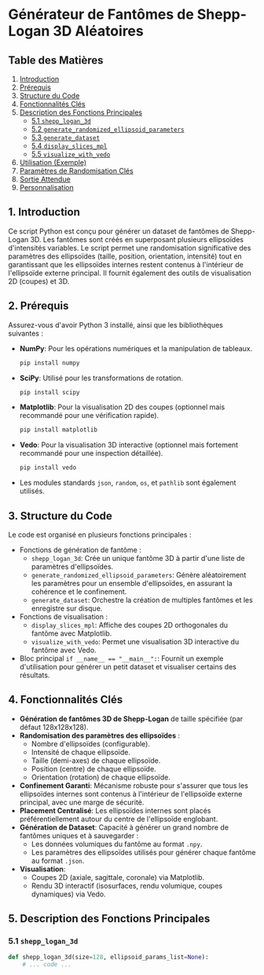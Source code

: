 # Générateur de Fantômes de Shepp-Logan 3D Aléatoires

## Table des Matières
1.  [Introduction](#introduction)
2.  [Prérequis](#prérequis)
3.  [Structure du Code](#structure-du-code)
4.  [Fonctionnalités Clés](#fonctionnalités-clés)
5.  [Description des Fonctions Principales](#description-des-fonctions-principales)
    *   [5.1 `shepp_logan_3d`](#51-shepp_logan_3d)
    *   [5.2 `generate_randomized_ellipsoid_parameters`](#52-generate_randomized_ellipsoid_parameters)
    *   [5.3 `generate_dataset`](#53-generate_dataset)
    *   [5.4 `display_slices_mpl`](#54-display_slices_mpl)
    *   [5.5 `visualize_with_vedo`](#55-visualize_with_vedo)
6.  [Utilisation (Exemple)](#utilisation-exemple)
7.  [Paramètres de Randomisation Clés](#paramètres-de-randomisation-clés)
8.  [Sortie Attendue](#sortie-attendue)
9.  [Personnalisation](#personnalisation)

## 1. Introduction

Ce script Python est conçu pour générer un dataset de fantômes de Shepp-Logan 3D. Les fantômes sont créés en superposant plusieurs ellipsoïdes d'intensités variables. Le script permet une randomisation significative des paramètres des ellipsoïdes (taille, position, orientation, intensité) tout en garantissant que les ellipsoïdes internes restent contenus à l'intérieur de l'ellipsoïde externe principal. Il fournit également des outils de visualisation 2D (coupes) et 3D.

## 2. Prérequis

Assurez-vous d'avoir Python 3 installé, ainsi que les bibliothèques suivantes :

*   **NumPy**: Pour les opérations numériques et la manipulation de tableaux.
    ```bash
    pip install numpy
    ```
*   **SciPy**: Utilisé pour les transformations de rotation.
    ```bash
    pip install scipy
    ```
*   **Matplotlib**: Pour la visualisation 2D des coupes (optionnel mais recommandé pour une vérification rapide).
    ```bash
    pip install matplotlib
    ```
*   **Vedo**: Pour la visualisation 3D interactive (optionnel mais fortement recommandé pour une inspection détaillée).
    ```bash
    pip install vedo
    ```
*   Les modules standards `json`, `random`, `os`, et `pathlib` sont également utilisés.

## 3. Structure du Code

Le code est organisé en plusieurs fonctions principales :
*   Fonctions de génération de fantôme :
    *   `shepp_logan_3d`: Crée un unique fantôme 3D à partir d'une liste de paramètres d'ellipsoïdes.
    *   `generate_randomized_ellipsoid_parameters`: Génère aléatoirement les paramètres pour un ensemble d'ellipsoïdes, en assurant la cohérence et le confinement.
    *   `generate_dataset`: Orchestre la création de multiples fantômes et les enregistre sur disque.
*   Fonctions de visualisation :
    *   `display_slices_mpl`: Affiche des coupes 2D orthogonales du fantôme avec Matplotlib.
    *   `visualize_with_vedo`: Permet une visualisation 3D interactive du fantôme avec Vedo.
*   Bloc principal `if __name__ == "__main__":`: Fournit un exemple d'utilisation pour générer un petit dataset et visualiser certains des résultats.

## 4. Fonctionnalités Clés

*   **Génération de fantômes 3D de Shepp-Logan** de taille spécifiée (par défaut 128x128x128).
*   **Randomisation des paramètres des ellipsoïdes** :
    *   Nombre d'ellipsoïdes (configurable).
    *   Intensité de chaque ellipsoïde.
    *   Taille (demi-axes) de chaque ellipsoïde.
    *   Position (centre) de chaque ellipsoïde.
    *   Orientation (rotation) de chaque ellipsoïde.
*   **Confinement Garanti**: Mécanisme robuste pour s'assurer que tous les ellipsoïdes internes sont contenus à l'intérieur de l'ellipsoïde externe principal, avec une marge de sécurité.
*   **Placement Centralisé**: Les ellipsoïdes internes sont placés préférentiellement autour du centre de l'ellipsoïde englobant.
*   **Génération de Dataset**: Capacité à générer un grand nombre de fantômes uniques et à sauvegarder :
    *   Les données volumiques du fantôme au format `.npy`.
    *   Les paramètres des ellipsoïdes utilisés pour générer chaque fantôme au format `.json`.
*   **Visualisation**:
    *   Coupes 2D (axiale, sagittale, coronale) via Matplotlib.
    *   Rendu 3D interactif (isosurfaces, rendu volumique, coupes dynamiques) via Vedo.

## 5. Description des Fonctions Principales

### 5.1 `shepp_logan_3d`

```python
def shepp_logan_3d(size=128, ellipsoid_params_list=None):
    # ... code ...
